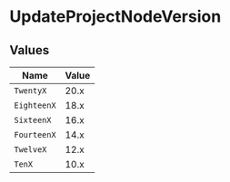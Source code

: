 # UpdateProjectNodeVersion


## Values

| Name        | Value       |
| ----------- | ----------- |
| `TwentyX`   | 20.x        |
| `EighteenX` | 18.x        |
| `SixteenX`  | 16.x        |
| `FourteenX` | 14.x        |
| `TwelveX`   | 12.x        |
| `TenX`      | 10.x        |